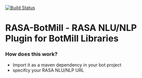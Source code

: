 [![Build Status](https://travis-ci.org/BotMill/rasa-botmill.svg?branch=master)](https://travis-ci.org/BotMill/rasa-botmill)

# RASA-BotMill - RASA NLU/NLP Plugin for BotMill Libraries

**<h3>How does this work?</h3>**
- Import it as a maven dependency in your bot project  
- specifcy your RASA NLU/NLP URL
